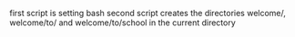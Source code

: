 first script is setting bash
second script creates the directories welcome/, welcome/to/ and welcome/to/school in the current directory
